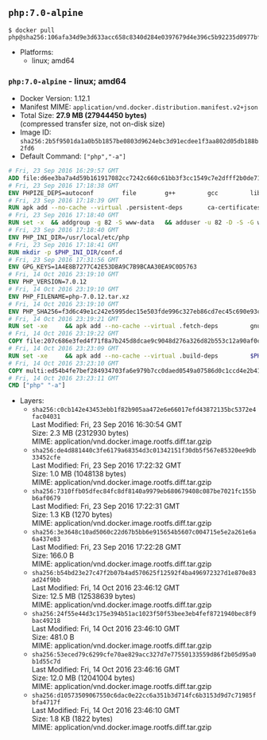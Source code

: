 ## `php:7.0-alpine`

```console
$ docker pull php@sha256:106afa34d9e3d633acc658c8340d284e0397679d4e396c5b92235d0977bf5f22
```

-	Platforms:
	-	linux; amd64

### `php:7.0-alpine` - linux; amd64

-	Docker Version: 1.12.1
-	Manifest MIME: `application/vnd.docker.distribution.manifest.v2+json`
-	Total Size: **27.9 MB (27944450 bytes)**  
	(compressed transfer size, not on-disk size)
-	Image ID: `sha256:2b5f9501da1a0b5b1857be0803d9624ebc3d91ecdee1f3aa802d05db188b2fd6`
-	Default Command: `["php","-a"]`

```dockerfile
# Fri, 23 Sep 2016 16:29:57 GMT
ADD file:d6ee3ba7a4d59b161917082cc7242c660c61bb3f3cc1549c7e2dfff2b0de7104 in / 
# Fri, 23 Sep 2016 17:18:38 GMT
ENV PHPIZE_DEPS=autoconf 		file 		g++ 		gcc 		libc-dev 		make 		pkgconf 		re2c
# Fri, 23 Sep 2016 17:18:39 GMT
RUN apk add --no-cache --virtual .persistent-deps 		ca-certificates 		curl 		tar 		xz
# Fri, 23 Sep 2016 17:18:40 GMT
RUN set -x 	&& addgroup -g 82 -S www-data 	&& adduser -u 82 -D -S -G www-data www-data
# Fri, 23 Sep 2016 17:18:40 GMT
ENV PHP_INI_DIR=/usr/local/etc/php
# Fri, 23 Sep 2016 17:18:41 GMT
RUN mkdir -p $PHP_INI_DIR/conf.d
# Fri, 23 Sep 2016 17:31:56 GMT
ENV GPG_KEYS=1A4E8B7277C42E53DBA9C7B9BCAA30EA9C0D5763
# Fri, 14 Oct 2016 23:19:10 GMT
ENV PHP_VERSION=7.0.12
# Fri, 14 Oct 2016 23:19:10 GMT
ENV PHP_FILENAME=php-7.0.12.tar.xz
# Fri, 14 Oct 2016 23:19:10 GMT
ENV PHP_SHA256=f3d6c49e1c242e5995dec15e503fde996c327eb86cd7ec45c690e93c971b83ff
# Fri, 14 Oct 2016 23:19:21 GMT
RUN set -xe 	&& apk add --no-cache --virtual .fetch-deps 		gnupg 	&& mkdir -p /usr/src 	&& cd /usr/src 	&& curl -fSL "https://secure.php.net/get/$PHP_FILENAME/from/this/mirror" -o php.tar.xz 	&& echo "$PHP_SHA256 *php.tar.xz" | sha256sum -c - 	&& curl -fSL "https://secure.php.net/get/$PHP_FILENAME.asc/from/this/mirror" -o php.tar.xz.asc 	&& export GNUPGHOME="$(mktemp -d)" 	&& for key in $GPG_KEYS; do 		gpg --keyserver ha.pool.sks-keyservers.net --recv-keys "$key"; 	done 	&& gpg --batch --verify php.tar.xz.asc php.tar.xz 	&& rm -r "$GNUPGHOME" 	&& apk del .fetch-deps
# Fri, 14 Oct 2016 23:19:22 GMT
COPY file:207c686e3fed4f71f8a7b245d8dcae9c9048d276a326d82b553c12a90af0c0ca in /usr/local/bin/ 
# Fri, 14 Oct 2016 23:23:09 GMT
RUN set -xe 	&& apk add --no-cache --virtual .build-deps 		$PHPIZE_DEPS 		curl-dev 		libedit-dev 		libxml2-dev 		openssl-dev 		sqlite-dev 		&& docker-php-source extract 	&& cd /usr/src/php 	&& ./configure 		--with-config-file-path="$PHP_INI_DIR" 		--with-config-file-scan-dir="$PHP_INI_DIR/conf.d" 				--disable-cgi 				--enable-ftp 		--enable-mbstring 		--enable-mysqlnd 				--with-curl 		--with-libedit 		--with-openssl 		--with-zlib 				$PHP_EXTRA_CONFIGURE_ARGS 	&& make -j"$(getconf _NPROCESSORS_ONLN)" 	&& make install 	&& { find /usr/local/bin /usr/local/sbin -type f -perm +0111 -exec strip --strip-all '{}' + || true; } 	&& make clean 	&& docker-php-source delete 		&& runDeps="$( 		scanelf --needed --nobanner --recursive /usr/local 			| awk '{ gsub(/,/, "\nso:", $2); print "so:" $2 }' 			| sort -u 			| xargs -r apk info --installed 			| sort -u 	)" 	&& apk add --no-cache --virtual .php-rundeps $runDeps 		&& apk del .build-deps
# Fri, 14 Oct 2016 23:23:10 GMT
COPY multi:ed54b4fe7bef284934703fa6e979b7cc0daed0549a07586d0c1ccd4e2b41884a in /usr/local/bin/ 
# Fri, 14 Oct 2016 23:23:11 GMT
CMD ["php" "-a"]
```

-	Layers:
	-	`sha256:c0cb142e43453ebb1f82b905aa472e6e66017efd43872135bc5372e4fac04031`  
		Last Modified: Fri, 23 Sep 2016 16:30:54 GMT  
		Size: 2.3 MB (2312930 bytes)  
		MIME: application/vnd.docker.image.rootfs.diff.tar.gzip
	-	`sha256:de4d881440c3fe6179a68354d3c01342151f30db5f567e85320ee9db33452cfe`  
		Last Modified: Fri, 23 Sep 2016 17:22:32 GMT  
		Size: 1.0 MB (1048138 bytes)  
		MIME: application/vnd.docker.image.rootfs.diff.tar.gzip
	-	`sha256:7310ffb05dfec84fc8df8140a9979eb680679408c087be7021fc155bb6af0679`  
		Last Modified: Fri, 23 Sep 2016 17:22:31 GMT  
		Size: 1.3 KB (1270 bytes)  
		MIME: application/vnd.docker.image.rootfs.diff.tar.gzip
	-	`sha256:3e3648c10ad5060c22d67b5bb6e915654b5607c004715e5e2a261e6a6a437e83`  
		Last Modified: Fri, 23 Sep 2016 17:22:28 GMT  
		Size: 166.0 B  
		MIME: application/vnd.docker.image.rootfs.diff.tar.gzip
	-	`sha256:b54bd23e27c47f2b07b4ad570625f12592f4ba496972327d1e870e83ad24f9bb`  
		Last Modified: Fri, 14 Oct 2016 23:46:12 GMT  
		Size: 12.5 MB (12538639 bytes)  
		MIME: application/vnd.docker.image.rootfs.diff.tar.gzip
	-	`sha256:24f55e44d3c175e394b51ac1023f50f53bee3eb4fef8721940bec8f9bac49218`  
		Last Modified: Fri, 14 Oct 2016 23:46:10 GMT  
		Size: 481.0 B  
		MIME: application/vnd.docker.image.rootfs.diff.tar.gzip
	-	`sha256:53eced79c6299cfe70ae829acc327d7e77550133559d86f2b05d95a0b1d55c7d`  
		Last Modified: Fri, 14 Oct 2016 23:46:16 GMT  
		Size: 12.0 MB (12041004 bytes)  
		MIME: application/vnd.docker.image.rootfs.diff.tar.gzip
	-	`sha256:d10573509067550c6dac0e22cc6a351b3d714fc6b3153d9d7c71985fbfa4717f`  
		Last Modified: Fri, 14 Oct 2016 23:46:10 GMT  
		Size: 1.8 KB (1822 bytes)  
		MIME: application/vnd.docker.image.rootfs.diff.tar.gzip
